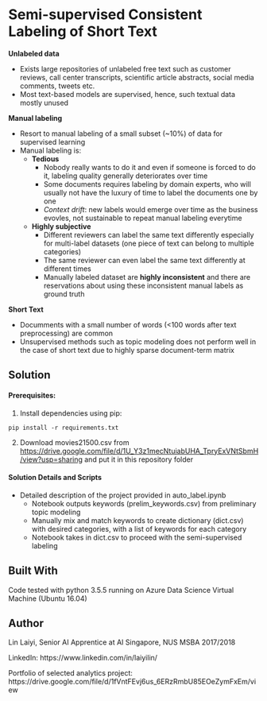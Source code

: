 # Semi-supervised Consistent Labeling of Short Text

**Unlabeled data**
- Exists large repositories of unlabeled free text such as customer reviews, call center transcripts, scientific article abstracts, social media comments, tweets etc. 
- Most text-based models are supervised, hence, such textual data mostly unused

**Manual labeling**
- Resort to manual labeling of a small subset (~10%) of data for supervised learning
- Manual labeling is: 
    - **Tedious** 
        - Nobody really wants to do it and even if someone is forced to do it, labeling quality generally deteriorates over time
        - Some documents requires labeling by domain experts, who will usually not have the luxury of time to label the documents one by one
        - *Context drift*: new labels would emerge over time as the business evovles, not sustainable to repeat manual labeling everytime
    - **Highly subjective**
        - Different reviewers can label the same text differently especially for multi-label datasets (one piece of text can belong to multiple categories)
        - The same reviewer can even label the same text differently at different times
        - Manually labeled dataset are **highly inconsistent** and there are reservations about using these inconsistent manual labels as ground truth

**Short Text**
- Documments with a small number of words (<100 words after text preprocessing) are common
- Unsupervised methods such as topic modeling does not perform well in the case of short text due to highly sparse document-term matrix


## Solution

#### Prerequisites:

1. Install dependencies using pip:

<pre><code>pip install -r requirements.txt</code></pre>

2. Download movies21500.csv from https://drive.google.com/file/d/1U_Y3z1mecNtuiabUHA_TpryExVNtSbmH/view?usp=sharing and put it in this repository folder

#### Solution Details and Scripts

- Detailed description of the project provided in auto_label.ipynb
	- Notebook outputs keywords (prelim_keywords.csv) from preliminary topic modeling
	- Manually mix and match keywords to create dictionary (dict.csv) with desired categories, with a list of keywords for each category 
	- Notebook takes in dict.csv to proceed with the semi-supervised labeling

## Built With

Code tested with python 3.5.5 running on Azure Data Science Virtual Machine (Ubuntu 16.04)

## Author

<p>Lin Laiyi, Senior AI Apprentice at AI Singapore, NUS MSBA 2017/2018</p>
<p>LinkedIn: https://www.linkedin.com/in/laiyilin/</p>
<p>Portfolio of selected analytics project: https://drive.google.com/file/d/1fVntFEvj6us_6ERzRmbU85EOeZymFxEm/view</p>